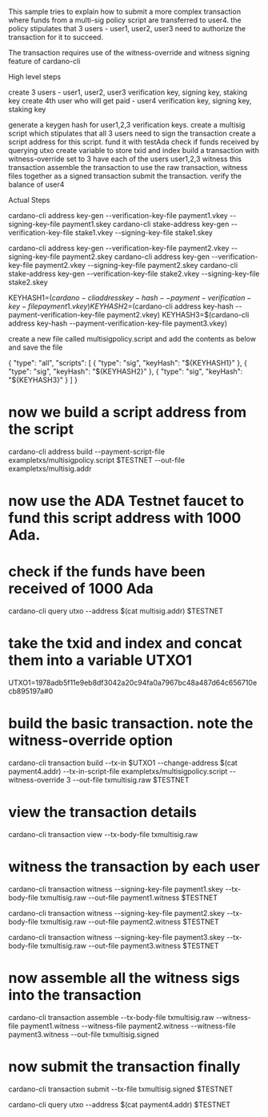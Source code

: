 This sample tries to explain how to submit a more complex transaction where funds from a multi-sig policy script are transferred to user4. the policy stipulates that 3 users - user1, user2, user3 need to authorize the transaction for it to succeed.

The transaction requires use of the witness-override and witness signing feature of cardano-cli

High level steps

create 3 users - user1, user2, user3 verification key, signing key, staking key
create 4th user who will get paid - user4 verification key, signing key, staking key

generate a keygen hash for user1,2,3 verification keys.
create a multisig script which stipulates that all 3 users need to sign the transaction
create a script address for this script.
fund it with testAda
check if funds received by querying utxo
create variable to store txid and index
build a transaction with witness-override set to 3
have each of the users user1,2,3 witness this transaction
assemble the transaction to use the raw transaction, witness files together as a signed transaction
submit the transaction.
verify the balance of user4

Actual Steps


cardano-cli address key-gen --verification-key-file payment1.vkey --signing-key-file payment1.skey
cardano-cli stake-address key-gen --verification-key-file stake1.vkey --signing-key-file stake1.skey

cardano-cli address key-gen --verification-key-file payment2.vkey --signing-key-file payment2.skey
cardano-cli address key-gen --verification-key-file payment2.vkey --signing-key-file payment2.skey
cardano-cli stake-address key-gen --verification-key-file stake2.vkey --signing-key-file stake2.skey

KEYHASH1=$(cardano-cli address key-hash --payment-verification-key-file payment1.vkey)
KEYHASH2=$(cardano-cli address key-hash --payment-verification-key-file payment2.vkey)
KEYHASH3=$(cardano-cli address key-hash --payment-verification-key-file payment3.vkey)

create a new file called multisigpolicy.script and add the contents as below and save the file

{
  "type": "all",
  "scripts":
  [
    {
      "type": "sig",
      "keyHash": "${KEYHASH1}"
    },
    {
      "type": "sig",
      "keyHash": "${KEYHASH2}"
    },
    {
      "type": "sig",
      "keyHash": "${KEYHASH3}"
    }
  ]
}

# now we build a script address from the script

cardano-cli address build --payment-script-file exampletxs/multisigpolicy.script $TESTNET --out-file exampletxs/multisig.addr

# now use the ADA Testnet faucet to fund this script address with 1000 Ada.

# check if the funds have been received of 1000 Ada
cardano-cli query utxo --address $(cat multisig.addr) $TESTNET

# take the txid and index and concat them into  a variable UTXO1
UTXO1=1978adb5f11e9eb8df3042a20c94fa0a7967bc48a487d64c656710ecb895197a#0


# build the basic transaction. note the witness-override option
cardano-cli transaction build --tx-in $UTXO1 --change-address $(cat payment4.addr) --tx-in-script-file exampletxs/multisigpolicy.script --witness-override 3 --out-file txmultisig.raw $TESTNET

# view the transaction details
cardano-cli transaction view --tx-body-file txmultisig.raw

# witness the transaction by each user
cardano-cli transaction witness --signing-key-file payment1.skey --tx-body-file txmultisig.raw  --out-file payment1.witness $TESTNET

cardano-cli transaction witness --signing-key-file payment2.skey --tx-body-file txmultisig.raw  --out-file payment2.witness $TESTNET

cardano-cli transaction witness --signing-key-file payment3.skey --tx-body-file txmultisig.raw  --out-file payment3.witness $TESTNET

# now assemble all the witness sigs into the transaction
cardano-cli transaction assemble --tx-body-file txmultisig.raw --witness-file payment1.witness --witness-file payment2.witness --witness-file payment3.witness --out-file txmultisig.signed

# now submit the transaction finally
cardano-cli transaction submit --tx-file txmultisig.signed $TESTNET

cardano-cli query utxo --address $(cat payment4.addr) $TESTNET
